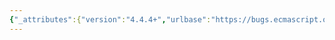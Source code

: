 ```yaml
---
{"_attributes":{"version":"4.4.4+","urlbase":"https://bugs.ecmascript.org/","maintainer":"dherman@mozilla.com"},"bug":{"bug_id":2758,"creation_ts":"2014-05-01 07:20:00 -0700","short_desc":"9.1.6.3 ValidateAndApplyPropertyDescriptor: Typo \"ignore\" -> \"ignored\" in step 10a","delta_ts":"2014-06-12 15:43:04 -0700","product":"Draft for 6th Edition","component":"editorial issue","version":"Rev 24: April 27, 2014 Draft","rep_platform":"All","op_sys":"All","bug_status":"RESOLVED","resolution":"FIXED","priority":"Normal","bug_severity":"normal","everconfirmed":true,"reporter":{"uid":"andrebargull","name":"André Bargull"},"assigned_to":{"uid":"allen","name":"Allen Wirfs-Brock"},"long_desc":[{"commentid":8050,"comment_count":0,"who":{"uid":"andrebargull","name":"André Bargull"},"bug_when":"2014-05-01 07:20:22 -0700","thetext":"9.1.6.3 ValidateAndApplyPropertyDescriptor  (O, P, extensible, Desc, current), step 10.a:\n\nChange \"is ignore\" to \"is ignored\"."},{"commentid":8252,"comment_count":1,"who":{"uid":"allen","name":"Allen Wirfs-Brock"},"bug_when":"2014-05-09 11:06:36 -0700","thetext":"fixed in rev25 editor's draft"},{"commentid":8935,"comment_count":2,"who":{"uid":"allen","name":"Allen Wirfs-Brock"},"bug_when":"2014-06-12 15:43:04 -0700","thetext":"in rev25"}]}}
---
```

